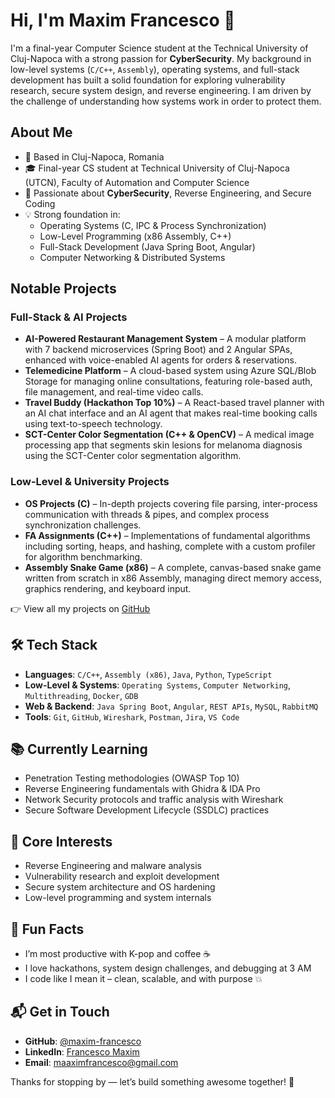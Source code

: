 # Hi, I'm Maxim Francesco 👋

I'm a final-year Computer Science student at the Technical University of Cluj-Napoca with a strong passion for **CyberSecurity**. My background in low-level systems (`C/C++`, `Assembly`), operating systems, and full-stack development has built a solid foundation for exploring vulnerability research, secure system design, and reverse engineering. I am driven by the challenge of understanding how systems work in order to protect them.

## About Me

- 📍 Based in Cluj-Napoca, Romania  
- 🎓 Final-year CS student at Technical University of Cluj-Napoca (UTCN), Faculty of Automation and Computer Science  
- 🔐 Passionate about **CyberSecurity**, Reverse Engineering, and Secure Coding  
- 💡 Strong foundation in:  
  - Operating Systems (C, IPC & Process Synchronization)  
  - Low-Level Programming (x86 Assembly, C++)  
  - Full-Stack Development (Java Spring Boot, Angular)  
  - Computer Networking & Distributed Systems  

## Notable Projects

### Full-Stack & AI Projects

- **AI-Powered Restaurant Management System** – A modular platform with 7 backend microservices (Spring Boot) and 2 Angular SPAs, enhanced with voice-enabled AI agents for orders & reservations.  
- **Telemedicine Platform** – A cloud-based system using Azure SQL/Blob Storage for managing online consultations, featuring role-based auth, file management, and real-time video calls.  
- **Travel Buddy (Hackathon Top 10%)** – A React-based travel planner with an AI chat interface and an AI agent that makes real-time booking calls using text-to-speech technology.  
- **SCT-Center Color Segmentation (C++ & OpenCV)** – A medical image processing app that segments skin lesions for melanoma diagnosis using the SCT-Center color segmentation algorithm.  

### Low-Level & University Projects

- **OS Projects (C)** – In-depth projects covering file parsing, inter-process communication with threads & pipes, and complex process synchronization challenges.  
- **FA Assignments (C++)** – Implementations of fundamental algorithms including sorting, heaps, and hashing, complete with a custom profiler for algorithm benchmarking.  
- **Assembly Snake Game (x86)** – A complete, canvas-based snake game written from scratch in x86 Assembly, managing direct memory access, graphics rendering, and keyboard input.  

👉 View all my projects on [GitHub](https://github.com/maxim-francesco)

## 🛠️ Tech Stack

- **Languages**: `C/C++`, `Assembly (x86)`, `Java`, `Python`, `TypeScript`  
- **Low-Level & Systems**: `Operating Systems`, `Computer Networking`, `Multithreading`, `Docker`, `GDB`  
- **Web & Backend**: `Java Spring Boot`, `Angular`, `REST APIs`, `MySQL`, `RabbitMQ`  
- **Tools**: `Git`, `GitHub`, `Wireshark`, `Postman`, `Jira`, `VS Code`  

## 📚 Currently Learning

- Penetration Testing methodologies (OWASP Top 10)  
- Reverse Engineering fundamentals with Ghidra & IDA Pro  
- Network Security protocols and traffic analysis with Wireshark  
- Secure Software Development Lifecycle (SSDLC) practices  

## 🧠 Core Interests

- Reverse Engineering and malware analysis  
- Vulnerability research and exploit development  
- Secure system architecture and OS hardening  
- Low-level programming and system internals  

## 🎉 Fun Facts

- I’m most productive with K-pop and coffee ☕  
- I love hackathons, system design challenges, and debugging at 3 AM  
- I code like I mean it – clean, scalable, and with purpose 💥  

## 📬 Get in Touch

- **GitHub**: [@maxim-francesco](https://github.com/maxim-francesco)  
- **LinkedIn**: [Francesco Maxim](https://www.linkedin.com/in/francescomaxim/)  
- **Email**: maaximfrancesco@gmail.com  

Thanks for stopping by — let’s build something awesome together! 🚀
